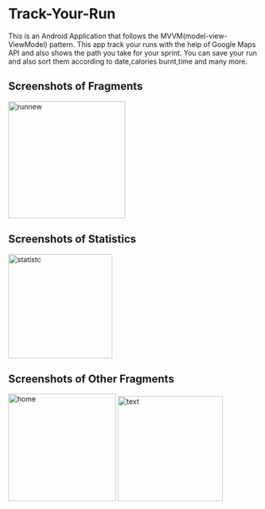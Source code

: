 # Track-Your-Run
This is an Android Application that follows the MVVM(model-view-ViewModel) pattern. This app track your runs with the help of Google Maps API and also shows the path you take for your sprint. You can save your run and also sort them according to date,calories burnt,time and many more.

## Screenshots of Fragments
<img width="235" alt="runnew" src="https://user-images.githubusercontent.com/40567854/88628384-82d29a00-d0cb-11ea-9727-0661bded888a.png"> 

## Screenshots of Statistics
<img width="209" alt="statistc" src="https://user-images.githubusercontent.com/40567854/88628581-cf1dda00-d0cb-11ea-8858-071dd8543ad0.png">

## Screenshots of Other Fragments
<img width="216" alt="home" src="https://user-images.githubusercontent.com/40567854/88629919-7f401280-d0cd-11ea-8363-54a2295ded69.png">
<img width="211" alt="text" src="https://user-images.githubusercontent.com/40567854/88629922-80713f80-d0cd-11ea-9f5e-76d840938529.png">


